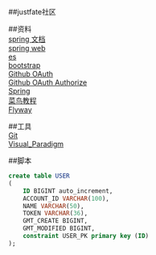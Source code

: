 ##justfate社区

##资料  
[spring 文档](https://spring.io/guides)  
[spring web](https://spring.io/guides/gs/serving-web-content/)  
[es](https://elasticsearch.cn/explore)  
[bootstrap](https://v3.bootcss.com/)  
[Github OAuth](https://developer.github.com/apps/building-oauth-apps/creating-an-oauth-app/)  
[Github OAuth Authorize](https://developer.github.com/apps/building-oauth-apps/authorizing-oauth-apps/)  
[Spring](https://docs.spring.io/spring-boot/docs/2.0.0.RC1/reference/htmlsingle/#boot-features-embedded-database-support)  
[菜鸟教程](https://www.runoob.com/)  
[Flyway](https://flywaydb.org/)  

##工具  
[Git](https//git-scm.com/download)  
[Visual_Paradigm](https://www.visual-paradigm.com)  

##脚本
```sql
create table USER
(
	ID BIGINT auto_increment,
	ACCOUNT_ID VARCHAR(100),
	NAME VARCHAR(50),
	TOKEN VARCHAR(36),
	GMT_CREATE BIGINT,
	GMT_MODIFIED BIGINT,
	constraint USER_PK primary key (ID)
);
```

